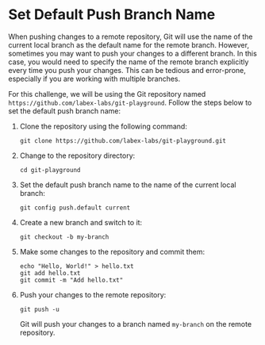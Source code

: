 # Set Default Push Branch Name

When pushing changes to a remote repository, Git will use the name of the current local branch as the default name for the remote branch. However, sometimes you may want to push your changes to a different branch. In this case, you would need to specify the name of the remote branch explicitly every time you push your changes. This can be tedious and error-prone, especially if you are working with multiple branches.

For this challenge, we will be using the Git repository named `https://github.com/labex-labs/git-playground`. Follow the steps below to set the default push branch name:

1. Clone the repository using the following command:
   ```
   git clone https://github.com/labex-labs/git-playground.git
   ```
2. Change to the repository directory:
   ```
   cd git-playground
   ```
3. Set the default push branch name to the name of the current local branch:
   ```
   git config push.default current
   ```
4. Create a new branch and switch to it:
   ```
   git checkout -b my-branch
   ```
5. Make some changes to the repository and commit them:
   ```
   echo "Hello, World!" > hello.txt
   git add hello.txt
   git commit -m "Add hello.txt"
   ```
6. Push your changes to the remote repository:
   ```
   git push -u
   ```
   Git will push your changes to a branch named `my-branch` on the remote repository.
